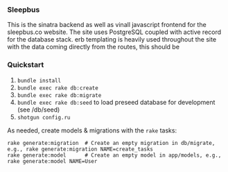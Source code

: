 ### Sleepbus
This is the sinatra backend as well as vinall javascript frontend for the sleepbus.co website. The site uses PostgreSQL coupled with active record for the database stack. erb templating is heavily used throughout the site with the data coming directly from the routes, this should be 

### Quickstart
1.  `bundle install`
2.  `bundle exec rake db:create`
3.  `bundle exec rake db:migrate`
4. 	`bundle exec rake db:seed` to load preseed database for development (see /db/seed)
5.  `shotgun config.ru`

As needed, create models & migrations with the `rake` tasks:

```
rake generate:migration  # Create an empty migration in db/migrate, e.g., rake generate:migration NAME=create_tasks
rake generate:model      # Create an empty model in app/models, e.g., rake generate:model NAME=User
```


